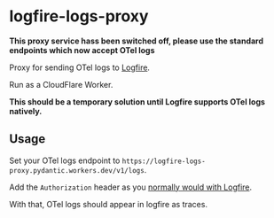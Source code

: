 # logfire-logs-proxy

**This proxy service hass been switched off, please use the standard endpoints which now accept OTel logs**

Proxy for sending OTel logs to [Logfire](https://pydantic.dev/logfire).

Run as a CloudFlare Worker.

**This should be a temporary solution until Logfire supports OTel logs natively.**

## Usage

Set your OTel logs endpoint to `https://logfire-logs-proxy.pydantic.workers.dev/v1/logs`.

Add the `Authorization` header as you [normally would with Logfire](https://logfire.pydantic.dev/docs/how-to-guides/alternative-clients/).

With that, OTel logs should appear in logfire as traces.
